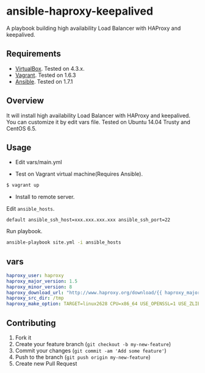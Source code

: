 ansible-haproxy-keepalived
==========================

A playbook building high availability Load Balancer with HAProxy and keepalived.

## Requirements

- [VirtualBox](https://www.virtualbox.org/wiki/Downloads). Tested on 4.3.x.
- [Vagrant](http://www.vagrantup.com/downloads.html). Tested on 1.6.3
- [Ansible](http://docs.ansible.com/intro_installation.html). Tested on 1.7.1 

## Overview

It will install high availability Load Balancer with HAProxy and keepalived.
You can customize it by edit vars file.
Tested on Ubuntu 14.04 Trusty and CentOS 6.5.

## Usage

- Edit vars/main.yml

- Test on Vagrant virtual machine(Requires Ansible).

```bash
$ vagrant up
```

- Install to remote server.

Edit `ansible_hosts`.

```
default ansible_ssh_host=xxx.xxx.xxx.xxx ansible_ssh_port=22
```

Run playbook.

```bash
ansible-playbook site.yml -i ansible_hosts
```

## vars

```vars/main.yml
haproxy_user: haproxy
haproxy_major_version: 1.5
haproxy_minor_version: 8
haproxy_download_url: "http://www.haproxy.org/download/{{ haproxy_major_version }}/src/haproxy-{{ haproxy_major_version }}.{{ haproxy_minor_version }}.tar.gz"
haproxy_src_dir: /tmp
haproxy_make_option: TARGET=linux2628 CPU=x86_64 USE_OPENSSL=1 USE_ZLIB=1 USE_PCRE=1
```

## Contributing

1. Fork it
2. Create your feature branch (`git checkout -b my-new-feature`)
3. Commit your changes (`git commit -am 'Add some feature'`)
4. Push to the branch (`git push origin my-new-feature`)
5. Create new Pull Request
